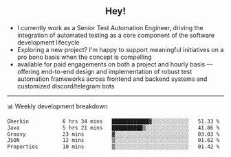 <h2 align="center">Hey!</h2>

- I currently work as a Senior Test Automation Engineer, driving the integration of automated testing as a core component of the software development lifecycle
- Exploring a new project? I'm happy to support meaningful initiatives on a pro bono basis when the concept is compelling
-  available for paid engagements on both a project and hourly basis — offering end-to-end design and implementation of robust test automation frameworks across frontend and backend systems and customized discord/telegram bots
  
  -------
  
📊 Weekly development breakdown

<!--START_SECTION:waka-->

```txt
Gherkin           6 hrs 34 mins   ████████████▓░░░░░░░░░░░░   51.33 %
Java              5 hrs 21 mins   ██████████▒░░░░░░░░░░░░░░   41.86 %
Groovy            23 mins         ▓░░░░░░░░░░░░░░░░░░░░░░░░   03.03 %
JSON              12 mins         ▒░░░░░░░░░░░░░░░░░░░░░░░░   01.62 %
Properties        10 mins         ▒░░░░░░░░░░░░░░░░░░░░░░░░   01.42 %
```

<!--END_SECTION:waka-->
